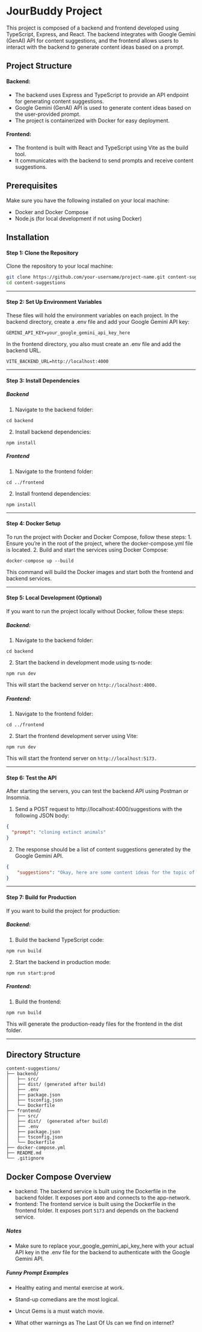 # JourBuddy Project

This project is composed of a backend and frontend developed using TypeScript, Express, and React. The backend integrates with Google Gemini (GenAI) API for content suggestions, and the frontend allows users to interact with the backend to generate content ideas based on a prompt.

## Project Structure
#### Backend:
-	The backend uses Express and TypeScript to provide an API endpoint for generating content suggestions.
-	Google Gemini (GenAI) API is used to generate content ideas based on the user-provided prompt.
-	The project is containerized with Docker for easy deployment.
#### Frontend:
-	The frontend is built with React and TypeScript using Vite as the build tool.
-	It communicates with the backend to send prompts and receive content suggestions.

## Prerequisites

Make sure you have the following installed on your local machine:
-	Docker and Docker Compose
-	Node.js (for local development if not using Docker)

## Installation
#### Step 1: Clone the Repository

Clone the repository to your local machine:

```bash
git clone https://github.com/your-username/project-name.git content-suggestions
cd content-suggestions
```
---

#### Step 2: Set Up Environment Variables

These files will hold the environment variables on each project.
In the backend directory, create a .env file and add your Google Gemini API key:

`GEMINI_API_KEY=your_google_gemini_api_key_here`

In the frontend directory, you also must create an .env file and add the backend URL.

`VITE_BACKEND_URL=http://localhost:4000`

---

#### Step 3: Install Dependencies

##### Backend
1.	Navigate to the backend folder:

`cd backend`


2.	Install backend dependencies:

`npm install`



##### Frontend
1.	Navigate to the frontend folder:

`cd ../frontend`


2.	Install frontend dependencies:

`npm install`


---

#### Step 4: Docker Setup

To run the project with Docker and Docker Compose, follow these steps:
	1.	Ensure you’re in the root of the project, where the docker-compose.yml file is located.
	2.	Build and start the services using Docker Compose:

`docker-compose up --build`



This command will build the Docker images and start both the frontend and backend services.

---

#### Step 5: Local Development (Optional)

If you want to run the project locally without Docker, follow these steps:

##### Backend:
1.	Navigate to the backend folder:

`cd backend`


2.	Start the backend in development mode using ts-node:

`npm run dev`



This will start the backend server on `http://localhost:4000.`

##### Frontend:
1.	Navigate to the frontend folder:

`cd ../frontend`


2.	Start the frontend development server using Vite:

`npm run dev`



This will start the frontend server on `http://localhost:5173.`

---

#### Step 6: Test the API

After starting the servers, you can test the backend API using Postman or Insomnia.
1.	Send a POST request to http://localhost:4000/suggestions with the following JSON body:

```json
{
  "prompt": "cloning extinct animals"
}
```


2.	The response should be a list of content suggestions generated by the Google Gemini API. 
```json
{
	"suggestions": "Okay, here are some content ideas for the topic of \"cloning extinct animals,\" varying in style and purpose:\n\n*   **\"De-extinction Dilemma: The Ethics of Cloning Long-Gone Species\"** (A long-form article exploring the ethical considerations, covering arguments for and against, potential ecological impacts, and societal responsibilities.)\n*   **\"Jurassic Park...In Real Life? Scientists Closer Than Ever to Cloning Extinct Animals\"** (A news piece summarizing recent breakthroughs and milestones in the field, highlighting specific animals and timelines.)\n*   **\"Top 5 Animals We Could (Potentially) Clone and Why\"** (A visually engaging social media post – think a short video or carousel – outlining the animals with the best chances of resurrection and their importance.)\n*   **\"Beyond the Mammoth: How De-extinction Technology Could Revolutionize Conservation Efforts\"** (An evergreen article focusing on the positive impacts of cloning technology on modern endangered species, reframing the discussion beyond just bringing back the dead.)\n*   **\"Cloning Extinct Animals: A Glossary of Terms You Need to Know\"** (A helpful guide breaking down the science behind cloning in simple terms, ideal for newcomers to the topic and improving search engine optimization.)\n"
}
```

---

#### Step 7: Build for Production

If you want to build the project for production:

##### Backend:
1.	Build the backend TypeScript code:

`npm run build`


2.	Start the backend in production mode:

`npm run start:prod`



##### Frontend:
1.	Build the frontend:

`npm run build`



This will generate the production-ready files for the frontend in the dist folder.

---

## Directory Structure

```
content-suggestions/
├── backend/
│   ├── src/                    
│   ├── dist/ (generated after build)
│   ├── .env                    
│   ├── package.json            
│   ├── tsconfig.json           
│   └── Dockerfile              
├── frontend/
│   ├── src/  
│   ├── dist/  (generated after build)                 
│   ├── .env    
│   ├── package.json            
│   ├── tsconfig.json           
│   └── Dockerfile              
├── docker-compose.yml          
├── README.md                   
└── .gitignore                  
```

## Docker Compose Overview
-	backend: The backend service is built using the Dockerfile in the backend folder. It exposes port `4000` and connects to the app-network.
-	frontend: The frontend service is built using the Dockerfile in the frontend folder. It exposes port `5173` and depends on the backend service.

##### Notes
-	Make sure to replace your_google_gemini_api_key_here with your actual API key in the .env file for the backend to authenticate with the Google Gemini API.

##### Funny Prompt Examples

- Healthy eating and mental exercise at work.

- Stand-up comedians are the most logical.

- Uncut Gems is a must watch movie.

- What other warnings as The Last Of Us can we find on internet?